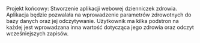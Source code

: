 Projekt końcowy:
Stworzenie aplikacji webowej dzienniczek zdrowia.
Aplikacja będzie pozwalała na wprowadzenie parametrów zdrowotnych do bazy danych
oraz jej odczytywanie.
Użytkownik ma kilka podstron na każdej jest wprowadzana inna wartość dotycząca jego zdrowia
oraz odczyt wcześniejszych zapisów.
